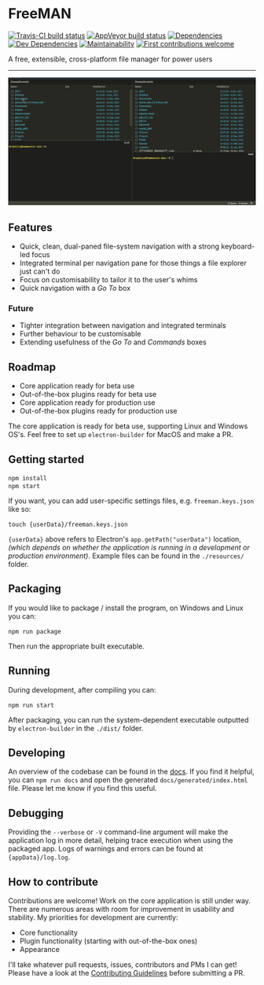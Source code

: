 # FreeMAN

[![Travis-CI build status](https://travis-ci.org/matthew-matvei/freeman.svg?branch=develop)](https://travis-ci.org/matthew-matvei/freeman)
[![AppVeyor build status](https://ci.appveyor.com/api/projects/status/a919pf573a0tv0fg/branch/develop?svg=true)](https://ci.appveyor.com/project/matthew-matvei/freeman)
[![Dependencies](https://david-dm.org/matthew-matvei/freeman.svg)](https://david-dm.org/matthew-matvei/freeman)
[![Dev Dependencies](https://david-dm.org/matthew-matvei/freeman/dev-status.svg)](https://david-dm.org/matthew-matvei/freeman#info=devDependencies)
[![Maintainability](https://api.codeclimate.com/v1/badges/962d19a24fb074a1df39/maintainability)](https://codeclimate.com/github/matthew-matvei/freeman/maintainability)
[![First contributions welcome](http://img.shields.io/badge/first--contributions-welcome-green.svg?style=flat-square)](.github/CONTRIBUTING.md)

A free, extensible, cross-platform file manager for power users

---

![FreeMAN with open integrated terminal](./resources/using-the-app.gif)

## Features

* Quick, clean, dual-paned file-system navigation with a strong keyboard-led
    focus
* Integrated terminal per navigation pane for those things a file explorer just
    can't do
* Focus on customisability to tailor it to the user's whims
* Quick navigation with a *Go To* box

### Future

* Tighter integration between navigation and integrated terminals
* Further behaviour to be customisable
* Extending usefulness of the *Go To* and *Commands* boxes

## Roadmap

* Core application ready for beta use
* Out-of-the-box plugins ready for beta use
* Core application ready for production use
* Out-of-the-box plugins ready for production use

The core application is ready for beta use, supporting Linux and Windows OS's. Feel free to set up
`electron-builder` for MacOS and make a PR.

## Getting started

    npm install
    npm start

If you want, you can add user-specific settings files, e.g. `freeman.keys.json`
like so:

    touch {userData}/freeman.keys.json

`{userData}` above refers to Electron's `app.getPath("userData")` location, *(which
depends on whether the application is running in a development or production
environment)*. Example files can be found in the `./resources/` folder.

## Packaging

If you would like to package / install the program, on Windows and Linux you can:

    npm run package

Then run the appropriate built executable.

## Running

During development, after compiling you can:

    npm run start

After packaging, you can run the system-dependent executable outputted by
`electron-builder` in the `./dist/` folder.

## Developing

An overview of the codebase can be found in the [docs](docs/CODE_STRUCTURE.md).
If you find it helpful, you can `npm run docs` and open the generated
`docs/generated/index.html` file. Please let me know if you find this useful.

## Debugging

Providing the `--verbose` or `-V` command-line argument will make the application
log in more detail, helping trace execution when using the packaged app. Logs of
warnings and errors can be found at `{appData}/log.log`.

## How to contribute

Contributions are welcome! Work on the core application is still under way. There are
numerous areas with room for improvement in usability and stability. My
priorities for development are currently:

* Core functionality
* Plugin functionality (starting with out-of-the-box ones)
* Appearance

I'll take whatever pull requests, issues, contributors and PMs I can get! Please
have a look at the [Contributing Guidelines](./.github/CONTRIBUTING.md) before
submitting a PR.
